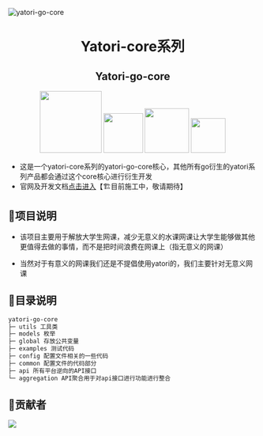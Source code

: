 ![yatori-go-core](https://socialify.git.ci/Yatori-Dev/yatori-go-core/image?font=Source%20Code%20Pro&forks=1&language=1&logo=https%3A%2F%2Fraw.githubusercontent.com%2FYatori-Dev%2F.github%2Frefs%2Fheads%2Fmain%2Fprofile%2F1710254379397-modified.png&name=1&owner=1&pattern=Floating%20Cogs&pulls=1&stargazers=1&theme=Dark)

<div align="center"><h1>Yatori-core系列</h1></div>

<div align="center"><h2>Yatori-go-core</h2></div>

<div align="center"><img width="125px" src="https://img.shields.io/badge/GO1.22.4-building-r.svg?logo=go"></img> <img width="80px" src="https://img.shields.io/github/stars/Yatori-Dev/yatori-go-core.svg"></img> <img width="90px" src="https://img.shields.io/github/downloads/Yatori-Dev/yatori-go-core/total.svg"></img> <img width="70px" src="https://img.shields.io/github/license/Yatori-Dev/yatori-go-core.svg"></img></div>

* 这是一个yatori-core系列的yatori-go-core核心，其他所有go衍生的yatori系列产品都会通过这个core核心进行衍生开发
* 官网及开发文档[点击进入](https://yatori-dev.github.io/yatori-docs/)【🏗目前施工中，敬请期待】

## 🚀项目说明

* 该项目主要用于解放大学生网课，减少无意义的水课网课让大学生能够做其他更值得去做的事情，而不是把时间浪费在网课上（指无意义的网课）

* 当然对于有意义的网课我们还是不提倡使用yatori的，我们主要针对无意义网课

## 🚀目录说明
```md
yatori-go-core
├─ utils 工具类
├─ models 枚举
├─ global 存放公共变量
├─ examples 测试代码
├─ config 配置文件相关的一些代码
├─ common 配置文件的代码部分
├─ api 所有平台逆向的API接口
└─ aggregation API聚合用于对api接口进行功能进行整合
```

## 🎉贡献者
<a href="https://github.com/yatori-dev/yatori-go-core/graphs/contributors">   <img src="https://contrib.rocks/image?repo=yatori-dev/yatori-go-core" /></a>